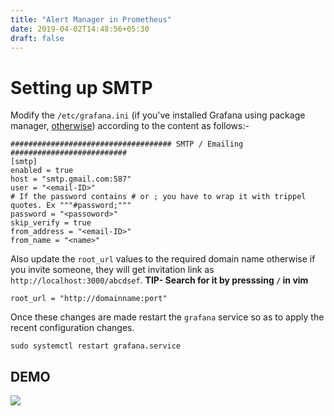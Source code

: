```yaml
---
title: "Alert Manager in Prometheus"
date: 2019-04-02T14:48:56+05:30
draft: false
---
```


# Setting up SMTP
Modify the `/etc/grafana.ini` (if you've installed Grafana using package manager, [otherwise](http://docs.grafana.org/installation/configuration/)) according to the content as follows:-
```
#################################### SMTP / Emailing ##########################
[smtp]
enabled = true
host = "smtp.gmail.com:587"
user = "<email-ID>"
# If the password contains # or ; you have to wrap it with trippel quotes. Ex """#password;"""
password = "<passoword>"
skip_verify = true
from_address = "<email-ID>"
from_name = "<name>"
```
Also update the `root_url` values to the required domain name otherwise if you invite someone, they will get invitation link as `http://localhost:3000/abcdsef`.
**TIP- Search for it by presssing `/` in vim**
```
root_url = "http://domainname:port"
```

Once these changes are made restart the `grafana` service so as to apply the recent configuration changes. 

`sudo systemctl restart grafana.service`

## DEMO

![](/images/2019-04-02-22-28-06.png)